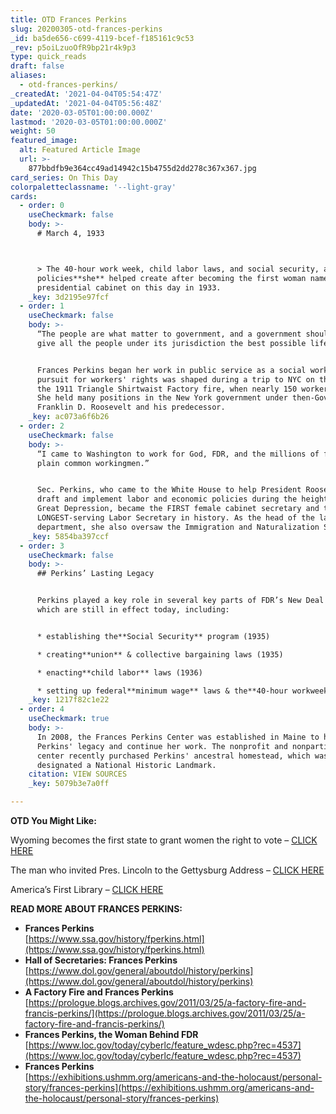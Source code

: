 ```yaml
---
title: OTD Frances Perkins
slug: 20200305-otd-frances-perkins
_id: ba5de656-c699-4119-bcef-f185161c9c53
_rev: p5oiLzuoOfR9bp21r4k9p3
type: quick_reads
draft: false
aliases:
  - otd-frances-perkins/
_createdAt: '2021-04-04T05:54:47Z'
_updatedAt: '2021-04-04T05:56:48Z'
date: '2020-03-05T01:00:00.000Z'
lastmod: '2020-03-05T01:00:00.000Z'
weight: 50
featured_image:
  alt: Featured Article Image
  url: >-
    877bbdfb9e364cc49ad14942c15b4755d2dd278c367x367.jpg
card_series: On This Day
colorpaletteclassname: '--light-gray'
cards:
  - order: 0
    useCheckmark: false
    body: >-
      # March 4, 1933  



      > The 40-hour work week, child labor laws, and social security, all
      policies**she** helped create after becoming the first woman named in a
      presidential cabinet on this day in 1933.
    _key: 3d2195e97fcf
  - order: 1
    useCheckmark: false
    body: >-
      “The people are what matter to government, and a government should aim to
      give all the people under its jurisdiction the best possible life.”


      Frances Perkins began her work in public service as a social worker. Her
      pursuit for workers' rights was shaped during a trip to NYC on the day of
      the 1911 Triangle Shirtwaist Factory fire, when nearly 150 workers died.
      She held many positions in the New York government under then-Governor
      Franklin D. Roosevelt and his predecessor.
    _key: ac073a6f6b26
  - order: 2
    useCheckmark: false
    body: >-
      “I came to Washington to work for God, FDR, and the millions of forgotten,
      plain common workingmen.”


      Sec. Perkins, who came to the White House to help President Roosevelt
      draft and implement labor and economic policies during the height of the
      Great Depression, became the FIRST female cabinet secretary and the
      LONGEST-serving Labor Secretary in history. As the head of the labor
      department, she also oversaw the Immigration and Naturalization Service.
    _key: 5854ba397ccf
  - order: 3
    useCheckmark: false
    body: >-
      ## Perkins’ Lasting Legacy


      Perkins played a key role in several key parts of FDR’s New Deal – many of
      which are still in effect today, including:


      * establishing the**Social Security** program (1935)

      * creating**union** & collective bargaining laws (1935)

      * enacting**child labor** laws (1936)

      * setting up federal**minimum wage** laws & the**40-hour workweek** (1938)
    _key: 1217f82c1e22
  - order: 4
    useCheckmark: true
    body: >-
      In 2008, the Frances Perkins Center was established in Maine to honor
      Perkins' legacy and continue her work. The nonprofit and nonpartisan
      center recently purchased Perkins' ancestral homestead, which was
      designated a National Historic Landmark.
    citation: VIEW SOURCES
    _key: 5079b3e7a0ff

---
```

**OTD You Might Like:**

Wyoming becomes the first state to grant women the right to vote – [CLICK HERE](https://smarthernews.com/wyoming-day/)

The man who invited Pres. Lincoln to the Gettysburg Address – [CLICK HERE](https://smarthernews.com/the-man-who-invited-lincoln-to-the-gettysburg-address/)

America’s First Library – [CLICK HERE](https://smarthernews.com/americas-first-library/)

**READ MORE ABOUT FRANCES PERKINS:**

* **Frances Perkins**  
[https://www.ssa.gov/history/fperkins.html](https://www.ssa.gov/history/fperkins.html)
* **Hall of Secretaries: Frances Perkins**  
[https://www.dol.gov/general/aboutdol/history/perkins](https://www.dol.gov/general/aboutdol/history/perkins)
* **A Factory Fire and Frances Perkins**  
[https://prologue.blogs.archives.gov/2011/03/25/a-factory-fire-and-francis-perkins/](https://prologue.blogs.archives.gov/2011/03/25/a-factory-fire-and-francis-perkins/)
* **Frances Perkins, the Woman Behind FDR**  
[https://www.loc.gov/today/cyberlc/feature_wdesc.php?rec=4537](https://www.loc.gov/today/cyberlc/feature_wdesc.php?rec=4537)
* **Frances Perkins**  
[https://exhibitions.ushmm.org/americans-and-the-holocaust/personal-story/frances-perkins](https://exhibitions.ushmm.org/americans-and-the-holocaust/personal-story/frances-perkins)